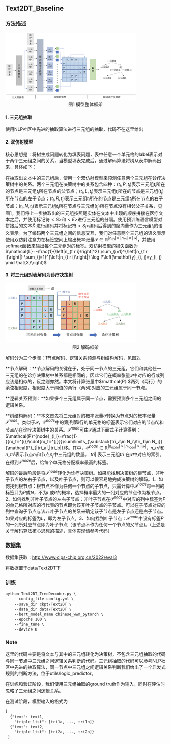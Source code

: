 ## Text2DT_Baseline

### 方法描述

<img src="image/frame.png" style="zoom:40%;" />

<center>图1 模型整体框架</center>

#### 1. 三元组抽取

使用NLP社区中先进的抽取算法进行三元组的抽取，代码不在这里给出

#### 2. 双仿射模型

核心思想是：将树生成问题转化为填表问题，表中任意一个单元格的label表示对于两个三元组之间的关系，当模型填表完成后，通过解码算法将树从表中解码出来，具体如下：

在抽取出文本中的三元组后，使用一个双仿射模型来预测任意两个三元组在诊疗决策树中的关系。两个三元组在决策树中的关系包含四种：$(t_i,P,t_j)$表示三元组$t_i$所在的节点是三元组$t_j$所在节点的父节点；$(t_i,L,t_j)$表示三元组$t_i$所在的节点是三元组$(t_j)$所在节点的左子节点；$(t_i,R,t_j)$表示三元组$t_i$所在的节点是三元组$t_j$所在节点的右子节点；$(t_i,N,t_j)$表示三元组$t_i$所在节点与三元组$(t_j)$所在节点没有相邻父子关系，见图1。我们将上一步抽取出的三元组按照尾实体在文本中出现的顺序拼接在医疗文本之后，并使用标记符$<S>$和$<E>$进行三元组的分隔。使用预训练语言模型对拼接后的文本$\hat{X}$ 进行编码并将标记符$<S_i>$编码后得到的隐向量作为三元组$t_i$的语义表示。为了编码两个三元组之间的信息交互，我们对任意两个三元组的语义表示使用双仿射注意力在标签空间上输出概率张量$\mathcal{P} \in \mathbb{R}^{|n_{tri}| \times|n_{tri}| \times|\mathcal{Y}|}$，并使用softmax函数来输出每个三元组对的标签。双仿射模型的损失函数为$\mathcal{L}=-\frac{1}{\left|n_{t r i}\right|^2} \sum_{i=1}^{\left|n_{t r i}\right|} \sum_{j=1}^{\left|n_{t r i}\right|} \log P\left(\mathbf{y}_{i, j}=y_{i, j} \mid \hat{X}\right)$

#### 3. 将三元组对表解码为诊疗决策树

<img src="image/decoder.png" style="zoom:40%;" />

<center>图2 解码框架</center>

解码分为三个步骤：1节点解码、逻辑关系预测与树结构解码，见图2。

**节点解码：**节点解码的关键在于，处于同一节点的三元组，它们和其他任一三元组的在诊疗决策树中关系都是相同的，因此它们在概率张量$\mathcal{P}$中对应的行或列应该是相似的，反之则亦然。本文将计算张量中$\mathcal{P} $两列（两行）的余弦相似度，相似度大于阈值的两行（两列)对应的三元组属于同一节点。

**逻辑关系预测：**如果多个三元组属于同一节点，需要预测多个三元组之间的逻辑关系。

**树结构解码：**本文首先将三元组对的概率张量$\mathcal{P}$转换为节点对的概率张量$\mathcal{P}^{node}$。类似于$\mathcal{P}$，$\mathcal{P}^{node}$中的第j列第i行的单元格的标签表示它们对应的节点$N_i$和节点$N_j$在诊疗决策树中的关系。$\mathcal{P}^{node}$可由$\mathcal{P}$通过下面式子计算得到：$\mathcal{P}^{node}_{i,j}=\frac{1}{{n\_tri^{i}}\cdot{n\_tri^{j}}}\sum\limits_{\substack{tri_a\in N_i\\tri_b\in N_j}}{\mathcal{P}_{|tri_a|,|tri_b|}}$。其中，$\mathcal{P}^{node} \in \mathbb{R}^{|n_{node}| \times|n_{node}| \times|\mathcal{Y}|}$，$n\_tri^{i}$和$n\_tri^{j}$表示节点$n_i$和节点$n_j$中三元组的数量。$|tri|$ 表示三元组$tri$ 在$\mathcal{P}$中对应的索引。在得到$\mathcal{P}^{node}$后，给每个单元格分配概率最高的标签。

解码的最后阶段是将$\mathcal{P}^{node}$转化为诊疗决策树。如果能找到决策树的根节点，非叶子节点的左右子节点，以及叶子节点，则可以很容易地完成决策树的解码。1、如何找到根节点：根节点不作为任何一个节点的子节点，只需计算中$\mathcal{P}^{node}$每一列的标签只为$P$或$N$，不为$L$或$R$的概率，选择概率最大的一列对应的节点作为根节点。2、如何找到非叶子节点的左右子节点：非叶子节点在$\mathcal{P}^{node}$中对应的列中标签为$P$的单元格所对应的行代表的节点即为该非叶子节点的子节点。可以在子节点对应的列中查询子节点与该非叶子节点的关系来确定该子节点是左子节点还是右子节点。如果对应的标签为$L$，即为左子节点。3、如何找到叶子节点：$\mathcal{P}^{node}$中没有标签$P$的一列所对应节点即为叶子节点（该节点不作为任何一个节点的父节点)。（上述是关于解码算法核心思想的描述，具体实现请参考代码）

### 数据集

数据集获取：http://www.cips-chip.org.cn/2022/eval3

将数据置于data/Text2DT下

### 训练

```
python Text2DT_TreeDecoder.py \
    --config_file config.yml \
    --save_dir ckpt/Text2DT \
    --data_dir data/Text2DT \
    --bert_model_name chinese_wwm_pytorch \
    --epochs 100 \
    --fine_tune \
    --device 0
```

### Note

这里的代码主要是将文本与其中的三元组转化为决策树，不包含三元组抽取的代码与同一节点中三元组之间逻辑关系判断的代码。三元组抽取的代码可以参考NLP社区中先进的抽取算法，同一节点中三元组之间逻辑关系判断我们给出了一个启发式规则的判断方法，位于utils/logic_predictor。

在训练和验证阶段，我们使用三元组抽取的ground truth作为输入，同时在评估时忽略了三元组之间逻辑关系。

在测试阶段，模型输入的格式为

```
[
  {"text": text1,
    "triple_list": [tri1a, ..., tri1n]}
  {"text": text2,
    "triple_list": [tri2a, ..., tri2n]}
 ]
```

